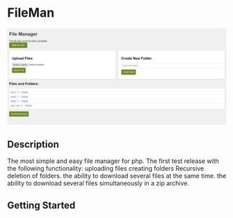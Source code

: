 # FileMan

![alt text](https://github.com/luckym-boop/fileman/blob/main/img/fileman.jpg?raw=true)

## Description

The most simple and easy file manager for php.
The first test release with the following functionality:
uploading files
creating folders
Recursive deletion of folders.
the ability to download several files at the same time.
the ability to download several files simultaneously in a zip archive.

## Getting Started
